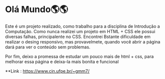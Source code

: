 # Olá Mundo🌎🌎

Este é um projeto realizado, como trabalho para a disciplina de Introdução a Computação. Como nunca realizei um projeto em HTML + CSS ele possui diversas falhas, principalente no CSS.
Encontrei Bstante dificuldade em realizar o desing responsivo, mas provavelmete, quando você abrir a página dará para ver o conteúdo sem problemas.

Por fim, deixo a promessa de estudar um pouco mais de html + css, para melhorar essa página e deixa-la mais bonita e funcional

**Link : https://www.cin.ufpe.br/~gmm7/
